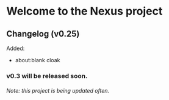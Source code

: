 # Welcome to the Nexus project
## Changelog (v0.25)
Added:
- about:blank cloak


### v0.3 will be released soon.

###### Note: this project is being updated often.
